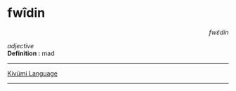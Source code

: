 
# fwîdin

<div align="right"><i>fwɛ̃din</i></div>

*adjective*  
**Definition :** mad  

---

[Kivümi Language](../README.md)

---
